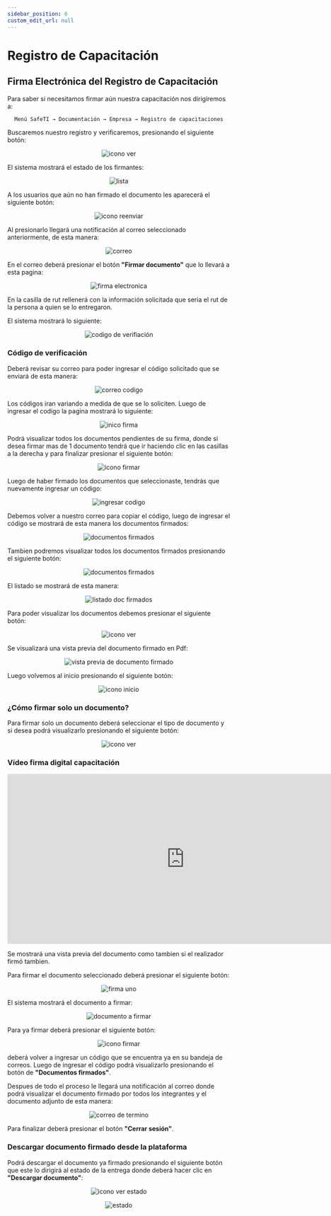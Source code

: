 ```yaml
---
sidebar_position: 6
custom_edit_url: null
---
```

# Registro de Capacitación
## Firma Electrónica del Registro de Capacitación

Para saber si necesitamos firmar aún nuestra capacitación nos dirigiremos a:

<div align="center">

```bash
Menú SafeTI → Documentación → Empresa → Registro de capacitaciones
```
</div>

Buscaremos nuestro registro y verificaremos, presionando el siguiente botón:

<div align="center">

![icono ver](/img/img_manual/img_firma/2023-09-25_17-54.png)

</div>

El sistema mostrará el estado de los firmantes:

<div align="center">

![lista](/img/img_manual/img_firma/2023-09-25_17-58.png)

</div>

A los usuarios que aún no han firmado el documento les aparecerá el siguiente botón:

<div align="center">

![icono reenviar](/img/img_manual/img_firma/2023-09-25_18-00.png)

</div>

Al presionarlo llegará una notificación al correo seleccionado anteriormente, de esta manera:

<div align="center">

![correo](/img/img_manual/img_firma/2023-09-26_08-59.png)

</div>

En el correo deberá presionar el botón **"Firmar documento"** que lo llevará a esta pagina:

<div align="center">

![firma electronica](/img/img_manual/img_firma/2023-09-26_09-05.png)

</div>

En la casilla de rut rellenerá con la información solicitada que seria el rut de la persona a quien se lo entregaron.

El sistema mostrará lo siguiente:

<div align="center">

![codigo de verifiación](/img/img_manual/img_firma/2023-09-26_09-09.png)

</div>


### Código de verificación
Deberá revisar su correo para poder ingresar el código solicitado que se enviará de esta manera:

<div align="center">

![correo codigo](/img/img_manual/img_firma/2023-09-26_09-10.png)

</div>

Los códigos iran variando a medida de que se lo soliciten. Luego de ingresar el codigo la pagina mostrará lo siguiente:

<div align="center">

![inico firma](/img/img_manual/img_firma/2023-09-26_09-18.png)

</div>

Podrá visualizar todos los documentos pendientes de su firma, donde si desea firmar mas de 1 documento tendrá que ir haciendo clic en las casillas a la derecha y para finalizar presionar el siguiente botón:

<div align="center">

![icono firmar](/img/img_manual/img_firma/2023-09-27_09-05.png)

</div>

Luego de haber firmado los documentos que seleccionaste, tendrás que nuevamente ingresar un código:

<div align="center">

![ ingresar codigo](/img/img_manual/img_firma/2023-09-26_09-36.png)

</div>

Debemos volver a nuestro correo para copiar el código, luego de ingresar el código se mostrará de esta manera los documentos firmados:


<div align="center">

![documentos firmados](/img/img_manual/img_firma/2023-09-26_09-38.png)

</div>

Tambien podremos visualizar todos los documentos firmados presionando el siguiente botón:

<div align="center">

![documentos firmados](/img/img_manual/img_firma/2023-09-26_09-59.png)

</div>

El listado se mostrará de esta manera:

<div align="center">

![listado doc firmados](/img/img_manual/img_firma/2023-09-26_10-04.png)

</div>

Para poder visualizar los documentos debemos presionar el siguiente botón:

<div align="center">

![icono ver](/img/img_manual/img_firma/icono_ver.png)

</div>

Se visualizará una vista previa del documento firmado en Pdf:

<div align="center">

![vista previa de documento firmado](/img/img_manual/img_firma/2023-09-26_10-08.png)

</div>


Luego volvemos al inicio presionando el siguiente botón:

<div align="center">

![icono inicio](/img/img_manual/img_firma/2023-09-26_09-42.png)

</div>

### ¿Cómo firmar solo un documento?

Para firmar solo un documento deberá seleccionar el tipo de documento y si desea podrá visualizarlo presionando el siguiente botón:

<div align="center">

![icono ver](/img/img_manual/img_firma/icono_ver.png)

</div>

### Vídeo firma digital capacitación

<div align="center">

<iframe width="800" height="384" src="https://www.youtube.com/embed/xJ-3ucx3GoE?si=mVUzyoHKVWzyjYCC" title="YouTube video player" frameborder="0" allow="accelerometer; autoplay; clipboard-write; encrypted-media; gyroscope; picture-in-picture; web-share" allowfullscreen></iframe>

</div>

Se mostrará una vista previa del documento como tambien si el realizador firmó tambien.

Para firmar el documento seleccionado deberá presionar el siguiente botón:

<div align="center">

![firma uno](/img/img_manual/img_firma/icono_firma.png)

</div>

El sistema mostrará el documento a firmar:

<div align="center">

![documento a firmar](/img/img_manual/img_firma/2023-09-26_10-17.png)

</div>

Para ya firmar deberá presionar el siguiente botón:

<div align="center">

![icono firmar](/img/img_manual/img_firma/2023-09-27_09-05.png)

</div>

deberá volver a ingresar un código que se encuentra ya en su bandeja de correos. Luego de ingresar el código podrá visualizarlo presionando el botón de **"Documentos firmados"**.

Despues de todo el proceso le llegará una notificación al correo donde podrá visualizar el documento firmado por todos los integrantes y el documento adjunto de esta manera:

<div align="center">

![correo de termino](/img/img_manual/img_firma/2023-09-26_10-31.png)

</div>


Para finalizar deberá presionar el botón **"Cerrar sesión"**.

### Descargar documento firmado desde la plataforma

Podrá descargar el documento ya firmado presionando el siguiente botón que este lo dirigirá al estado de la entrega donde deberá hacer clic en **"Descargar documento"**:

<div align="center">

![icono ver estado](/img/img_manual/img_firma/2023-09-27_09-22.png)

</div>


<div align="center">

![estado](/img/img_manual/img_firma/2023-09-27_09-20.png)

</div>